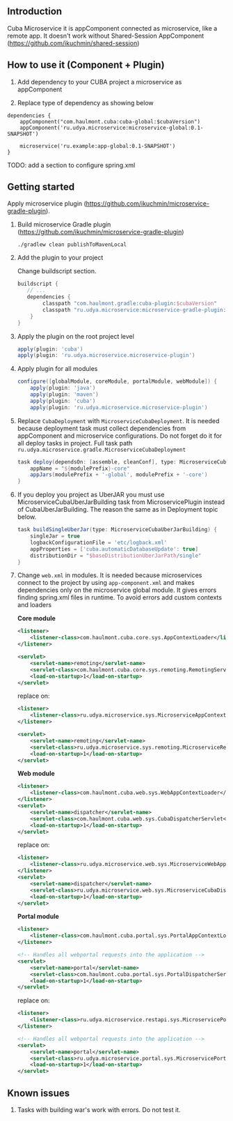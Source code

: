 ## Introduction

Cuba Microservice it is appComponent connected as microservice, like a remote app.
It doesn't work without Shared-Session AppComponent (https://github.com/ikuchmin/shared-session)

## How to use it (Component + Plugin) 

1. Add dependency to your CUBA project a microservice as appComponent

2. Replace type of dependency as showing below
```
dependencies {
    appComponent("com.haulmont.cuba:cuba-global:$cubaVersion")
    appComponent('ru.udya.microservice:microservice-global:0.1-SNAPSHOT')

    microservice('ru.example:app-global:0.1-SNAPSHOT')
}
``` 

TODO: add a section to configure spring.xml 

## Getting started

Apply microservice plugin (https://github.com/ikuchmin/microservice-gradle-plugin).

1. Build microservice Gradle plugin (https://github.com/ikuchmin/microservice-gradle-plugin)
   ```shell script
   ./gradlew clean publishToMavenLocal
   ```
   
2. Add the plugin to your project
   
   Change buildscript section.
   ```groovy
   buildscript {
      // ...  
      dependencies {
           classpath "com.haulmont.gradle:cuba-plugin:$cubaVersion"
           classpath "ru.udya.microservice:microservice-gradle-plugin:1.0-SNAPSHOT"
       }
   }
   ```
   
3. Apply the plugin on the root project level
   ```groovy
   apply(plugin: 'cuba')
   apply(plugin: 'ru.udya.microservice.microservice-plugin')
   ```
   
4. Apply plugin for all modules
   ```groovy
   configure([globalModule, coreModule, portalModule, webModule]) {
       apply(plugin: 'java')
       apply(plugin: 'maven')
       apply(plugin: 'cuba')
       apply(plugin: 'ru.udya.microservice.microservice-plugin')
   ```
   
5. Replace `CubaDeployment` with `MicroserviceCubaDeployment`. It is needed because
   deployment task must collect dependencies from appComponent and microservice
   configurations. Do not forget do it for all deploy tasks in project. Full task
   path `ru.udya.microservice.gradle.MicroserviceCubaDeployment`
   ```groovy
   task deploy(dependsOn: [assemble, cleanConf], type: MicroserviceCubaDeployment) {
       appName = "${modulePrefix}-core"
       appJars(modulePrefix + '-global', modulePrefix + '-core')
   }
   ```

6. If you deploy you project as UberJAR you must use MicroserviceCubaUberJarBuilding
   task from MicroservicePlugin instead of CubaUberJarBuilding. The reason the same as
   in Deployment topic below.
   ```groovy
   task buildSingleUberJar(type: MicroserviceCubaUberJarBuilding) {
       singleJar = true
       logbackConfigurationFile = 'etc/logback.xml'
       appProperties = ['cuba.automaticDatabaseUpdate': true]
       distributionDir = "$baseDistributionUberJarPath/single"
   }
   ```
   
7. Change `web.xml` in modules. It is needed because microservices connect to the
   project by using `app-component.xml` and makes dependencies only on the microservice
   global module. It gives errors finding spring.xml files in runtime. To avoid errors
   add custom contexts and loaders

    **Core module**
    ```xml
    <listener>
        <listener-class>com.haulmont.cuba.core.sys.AppContextLoader</listener-class>
    </listener>
    
    <servlet>
        <servlet-name>remoting</servlet-name>
        <servlet-class>com.haulmont.cuba.core.sys.remoting.RemotingServlet</servlet-class>
        <load-on-startup>1</load-on-startup>
    </servlet>
    ```
    
    replace on:
    ```xml
    <listener>
        <listener-class>ru.udya.microservice.sys.MicroserviceAppContextLoader</listener-class>
    </listener>
    
    <servlet>
        <servlet-name>remoting</servlet-name>
        <servlet-class>ru.udya.microservice.sys.remoting.MicroserviceRemotingServlet</servlet-class>
        <load-on-startup>1</load-on-startup>
    </servlet>
    ```
    
    **Web module**
    ```xml
    <listener>
        <listener-class>com.haulmont.cuba.web.sys.WebAppContextLoader</listener-class>
    </listener>
    <servlet>
        <servlet-name>dispatcher</servlet-name>
        <servlet-class>com.haulmont.cuba.web.sys.CubaDispatcherServlet</servlet-class>
        <load-on-startup>1</load-on-startup>
    </servlet>
    ```
    
    replace on:
    ```xml
    <listener>
        <listener-class>ru.udya.microservice.web.sys.MicroserviceWebAppContextLoader</listener-class>
    </listener>
    <servlet>
        <servlet-name>dispatcher</servlet-name>
        <servlet-class>ru.udya.microservice.web.sys.MicroserviceCubaDispatcherServlet</servlet-class>
        <load-on-startup>1</load-on-startup>
    </servlet>
    ```
    
    **Portal module**
    ```xml
    <listener>
        <listener-class>com.haulmont.cuba.portal.sys.PortalAppContextLoader</listener-class>
    </listener>
    
    <!-- Handles all webportal requests into the application -->
    <servlet>
        <servlet-name>portal</servlet-name>
        <servlet-class>com.haulmont.cuba.portal.sys.PortalDispatcherServlet</servlet-class>
        <load-on-startup>1</load-on-startup>
    </servlet>
    ```
    
    replace on:
    ```xml
    <listener>
        <listener-class>ru.udya.microservice.restapi.sys.MicroservicePortalAppContextLoader</listener-class>
    </listener>
    
    <!-- Handles all webportal requests into the application -->
    <servlet>
        <servlet-name>portal</servlet-name>
        <servlet-class>ru.udya.microservice.portal.sys.MicroservicePortalDispatcherServlet</servlet-class>
        <load-on-startup>1</load-on-startup>
    </servlet>
    ```

## Known issues

1. Tasks with building war's work with errors. Do not test it.  
